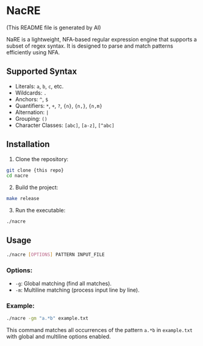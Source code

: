 # NacRE

(This README file is generated by AI)

NaRE is a lightweight, NFA-based regular expression engine that supports a subset of regex syntax. It is designed to parse and match patterns efficiently using NFA.

## Supported Syntax

- Literals: `a`, `b`, `c`, etc.
- Wildcards: `.`
- Anchors: `^`, `$`
- Quantifiers: `*`, `+`, `?`, `{n}`, `{n,}`, `{n,m}`
- Alternation: `|`
- Grouping: `()`
- Character Classes: `[abc]`, `[a-z]`, `[^abc]`

## Installation

1. Clone the repository:

```sh
git clone {this repo}
cd nacre
```

2. Build the project:
   
```sh
make release
```

3. Run the executable:

```sh
./nacre
```

## Usage

```sh
./nacre [OPTIONS] PATTERN INPUT_FILE
```

### Options:
- `-g`: Global matching (find all matches).
- `-m`: Multiline matching (process input line by line).

### Example:

```sh
./nacre -gm "a.*b" example.txt
```

This command matches all occurrences of the pattern `a.*b` in `example.txt` with global and multiline options enabled.
